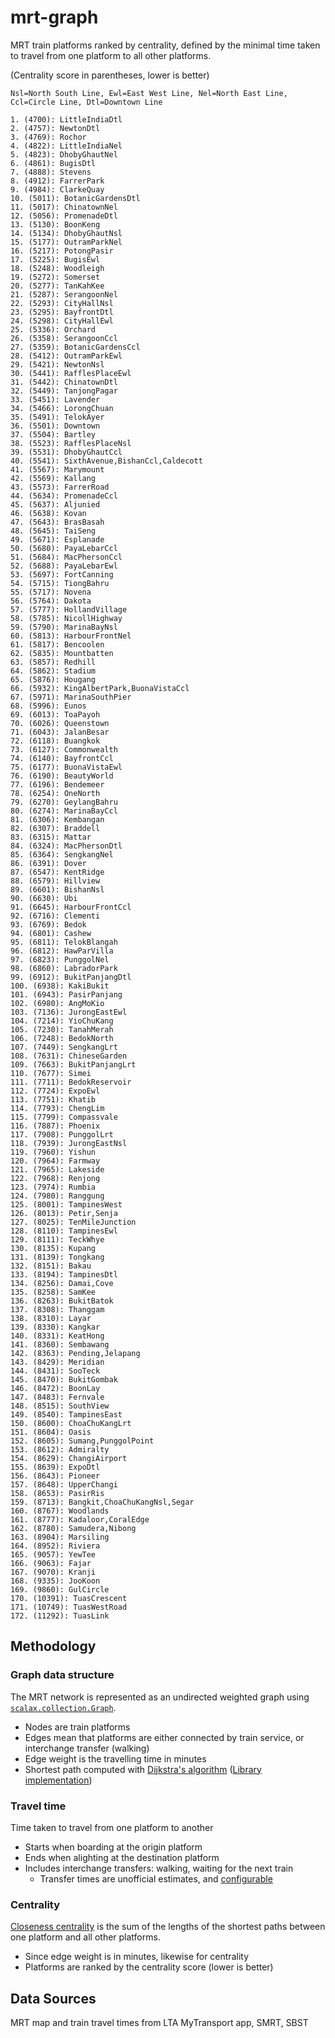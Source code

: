 # mrt-graph
MRT train platforms ranked by centrality, defined by the minimal time taken to travel from one platform to all other platforms. 

(Centrality score in parentheses, lower is better)
```
Nsl=North South Line, Ewl=East West Line, Nel=North East Line, Ccl=Circle Line, Dtl=Downtown Line

1. (4700): LittleIndiaDtl
2. (4757): NewtonDtl
3. (4769): Rochor
4. (4822): LittleIndiaNel
5. (4823): DhobyGhautNel
6. (4861): BugisDtl
7. (4888): Stevens
8. (4912): FarrerPark
9. (4984): ClarkeQuay
10. (5011): BotanicGardensDtl
11. (5017): ChinatownNel
12. (5056): PromenadeDtl
13. (5130): BoonKeng
14. (5134): DhobyGhautNsl
15. (5177): OutramParkNel
16. (5217): PotongPasir
17. (5225): BugisEwl
18. (5248): Woodleigh
19. (5272): Somerset
20. (5277): TanKahKee
21. (5287): SerangoonNel
22. (5293): CityHallNsl
23. (5295): BayfrontDtl
24. (5298): CityHallEwl
25. (5336): Orchard
26. (5358): SerangoonCcl
27. (5359): BotanicGardensCcl
28. (5412): OutramParkEwl
29. (5421): NewtonNsl
30. (5441): RafflesPlaceEwl
31. (5442): ChinatownDtl
32. (5449): TanjongPagar
33. (5451): Lavender
34. (5466): LorongChuan
35. (5491): TelokAyer
36. (5501): Downtown
37. (5504): Bartley
38. (5523): RafflesPlaceNsl
39. (5531): DhobyGhautCcl
40. (5541): SixthAvenue,BishanCcl,Caldecott
41. (5567): Marymount
42. (5569): Kallang
43. (5573): FarrerRoad
44. (5634): PromenadeCcl
45. (5637): Aljunied
46. (5638): Kovan
47. (5643): BrasBasah
48. (5645): TaiSeng
49. (5671): Esplanade
50. (5680): PayaLebarCcl
51. (5684): MacPhersonCcl
52. (5688): PayaLebarEwl
53. (5697): FortCanning
54. (5715): TiongBahru
55. (5717): Novena
56. (5764): Dakota
57. (5777): HollandVillage
58. (5785): NicollHighway
59. (5790): MarinaBayNsl
60. (5813): HarbourFrontNel
61. (5817): Bencoolen
62. (5835): Mountbatten
63. (5857): Redhill
64. (5862): Stadium
65. (5876): Hougang
66. (5932): KingAlbertPark,BuonaVistaCcl
67. (5971): MarinaSouthPier
68. (5996): Eunos
69. (6013): ToaPayoh
70. (6026): Queenstown
71. (6043): JalanBesar
72. (6118): Buangkok
73. (6127): Commonwealth
74. (6140): BayfrontCcl
75. (6177): BuonaVistaEwl
76. (6190): BeautyWorld
77. (6196): Bendemeer
78. (6254): OneNorth
79. (6270): GeylangBahru
80. (6274): MarinaBayCcl
81. (6306): Kembangan
82. (6307): Braddell
83. (6315): Mattar
84. (6324): MacPhersonDtl
85. (6364): SengkangNel
86. (6391): Dover
87. (6547): KentRidge
88. (6579): Hillview
89. (6601): BishanNsl
90. (6630): Ubi
91. (6645): HarbourFrontCcl
92. (6716): Clementi
93. (6769): Bedok
94. (6801): Cashew
95. (6811): TelokBlangah
96. (6812): HawParVilla
97. (6823): PunggolNel
98. (6860): LabradorPark
99. (6912): BukitPanjangDtl
100. (6938): KakiBukit
101. (6943): PasirPanjang
102. (6980): AngMoKio
103. (7136): JurongEastEwl
104. (7214): YioChuKang
105. (7230): TanahMerah
106. (7248): BedokNorth
107. (7449): SengkangLrt
108. (7631): ChineseGarden
109. (7663): BukitPanjangLrt
110. (7677): Simei
111. (7711): BedokReservoir
112. (7724): ExpoEwl
113. (7751): Khatib
114. (7793): ChengLim
115. (7799): Compassvale
116. (7887): Phoenix
117. (7908): PunggolLrt
118. (7939): JurongEastNsl
119. (7960): Yishun
120. (7964): Farmway
121. (7965): Lakeside
122. (7968): Renjong
123. (7974): Rumbia
124. (7980): Ranggung
125. (8001): TampinesWest
126. (8013): Petir,Senja
127. (8025): TenMileJunction
128. (8110): TampinesEwl
129. (8111): TeckWhye
130. (8135): Kupang
131. (8139): Tongkang
132. (8151): Bakau
133. (8194): TampinesDtl
134. (8256): Damai,Cove
135. (8258): SamKee
136. (8263): BukitBatok
137. (8308): Thanggam
138. (8310): Layar
139. (8330): Kangkar
140. (8331): KeatHong
141. (8360): Sembawang
142. (8363): Pending,Jelapang
143. (8429): Meridian
144. (8431): SooTeck
145. (8470): BukitGombak
146. (8472): BoonLay
147. (8483): Fernvale
148. (8515): SouthView
149. (8540): TampinesEast
150. (8600): ChoaChuKangLrt
151. (8604): Oasis
152. (8605): Sumang,PunggolPoint
153. (8612): Admiralty
154. (8629): ChangiAirport
155. (8639): ExpoDtl
156. (8643): Pioneer
157. (8648): UpperChangi
158. (8653): PasirRis
159. (8713): Bangkit,ChoaChuKangNsl,Segar
160. (8767): Woodlands
161. (8777): Kadaloor,CoralEdge
162. (8780): Samudera,Nibong
163. (8904): Marsiling
164. (8952): Riviera
165. (9057): YewTee
166. (9063): Fajar
167. (9070): Kranji
168. (9335): JooKoon
169. (9860): GulCircle
170. (10391): TuasCrescent
171. (10749): TuasWestRoad
172. (11292): TuasLink
```
## Methodology
### Graph data structure
The MRT network is represented as an undirected weighted graph using [`scalax.collection.Graph`](http://www.scala-graph.org/).
- Nodes are train platforms
- Edges mean that platforms are either connected by train service, or interchange transfer (walking)
- Edge weight is the travelling time in minutes
- Shortest path computed with [Dijkstra's algorithm](https://medium.com/basecs/finding-the-shortest-path-with-a-little-help-from-dijkstra-613149fbdc8e) ([Library implementation](https://github.com/scala-graph/scala-graph/blob/master/core/src/main/scala/scalax/collection/TraverserImpl.scala#L296))
### Travel time
Time taken to travel from one platform to another 
- Starts when boarding at the origin platform
- Ends when alighting at the destination platform
- Includes interchange transfers: walking, waiting for the next train
  - Transfer times are unofficial estimates, and [configurable](https://github.com/seahrh/mrt-graph/blob/master/src/main/resources/application.conf)
### Centrality
[Closeness centrality](https://en.wikipedia.org/wiki/Closeness_centrality) is the sum of the lengths of the shortest paths between one platform and all other platforms.
- Since edge weight is in minutes, likewise for centrality
- Platforms are ranked by the centrality score (lower is better)
## Data Sources
MRT map and train travel times from LTA MyTransport app, SMRT, SBST
